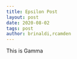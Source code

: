 ```yaml
---
title: Epsilon Post
layout: post
date: 2020-08-02
tags: post
author: brinaldi,rcamden
---
```


This is Gamma
